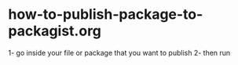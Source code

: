 # how-to-publish-package-to-packagist.org
1- go inside your file or package that you want to publish
2- then run 
